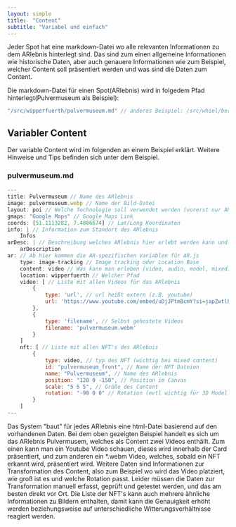 ```yaml
---
layout: simple
title:  "Content"
subtitle: "Variabel und einfach"
---
```

Jeder Spot hat eine markdown-Datei wo alle relevanten Informationen zu dem ARlebnis hinterlegt sind. Das sind zum einen allgemeine Informationen wie historische Daten, aber auch genauere Informationen wie zum Beispiel, welcher Content soll präsentiert werden und was sind die Daten zum Content.

Die markdown-Datei für einen Spot(ARlebnis) wird in folgedem Pfad hinterlegt(Pulvermuseum als Beispiel):
```javascript
"/src/wipperfuerth/pulvermuseum.md" // anderes Beispiel: /src/whiel/bergischerloewe.md
```

## Variabler Content
Der variable Content wird im folgenden an einem Beispiel erklärt. Weitere Hinweise und Tips befinden sich unter dem Beispiel.

### pulvermuseum.md
```Javascript
---
title: Pulvermuseum // Name des ARlebnis
image: pulvermuseum.webp // Name der Bild-Datei
layout: poi // Welche Technologie soll verwendet werden (vorerst nur AR.js = poi, weiteres: poi_threejs)
gmaps: "Google Maps" // Google Maps Link
coords: [51.1113282, 7.4886674] // Lat/Long Koordinaten
info: | // Information zum Standort des ARlebnis
    Infos
arDesc: | // Beschreibung welches ARlebnis hier erlebt werden kann und wie.
    arDescription
ar: // Ab hier kommen die AR-spezifischen Variablen für AR.js
    type: image-tracking // Image tracking oder Location Base
    content: video // Was kann man erleben (video, audio, model, mixed)
    location: wipperfuerth // Welcher Pfad
    video: [ // Liste mit allen Videos für das ARlebnis
        {
            type: 'url', // url heißt extern (z.B. youtube)
            url: 'https://www.youtube.com/embed/uDjJPtmBcmY?si=japZwtlh16alDnu_'
        },
        {
            type: 'filename', // Selbst gehostete Videos
            filename: 'pulvermuseum.webm'
        }
    ]
    nft: [ // Liste mit allen NFT's des ARlebnis
        {
            type: video, // typ des NFT (wichtig bei mixed content)
            id: "pulvermuseum_front", // Name der NFT Dateien
            name: "Pulvermuseum", // Name des ARlebnis
            position: "120 0 -150", // Position im Canvas
            scale: "5 5 5", // Größe des Content 
            rotation: "-90 0 0" // Rotation (evtl wichtig für 3D Modelle)
        }
    ]
---
```

Das System "baut" für jedes ARlebnis eine html-Datei basierend auf den vorhandenen Daten. Bei dem oben gezeigten Beispiel handelt es sich um das ARlebnis Pulvermusem, welches als Content zwei Videos enthällt. Zum einen kann man ein Youtube Video schauen, dieses wird innerhalb der Card präsentiert, und zum anderen ein *.webm Video, welches, sobald ein NFT erkannt wird, präsentiert wird.
Weitere Daten sind Informationen zur Transformation des Content, also zum Beispiel wo wird das Video platziert, wie groß ist es und welche Rotation passt. Leider müssen die Daten zur Transformation manuell erfasst, geprüft und getestet werden, und das am besten direkt vor Ort.
Die Liste der NFT's kann auch mehrere ähnliche Informationen zu Bildern enthalten, damit kann die Genauigkeit erhöht werden beziehungsweise auf unterschiedliche Witterungsverhältnisse reagiert werden.